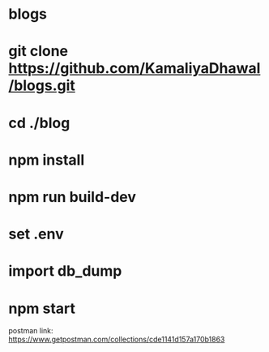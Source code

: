 # blogs

# git clone https://github.com/KamaliyaDhawal/blogs.git
# cd ./blog
# npm install
# npm run build-dev
# set .env
# import db_dump
# npm start

postman link: https://www.getpostman.com/collections/cde1141d157a170b1863